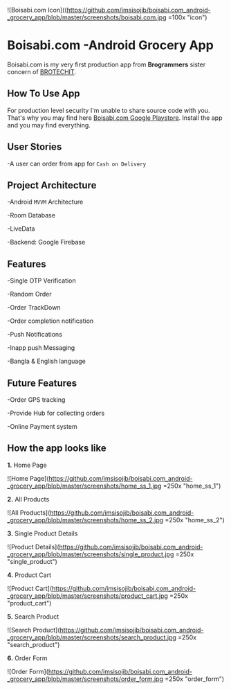 ![Boisabi.com Icon]((https://github.com/imsisojib/boisabi.com_android-_grocery_app/blob/master/screenshots/boisabi.com.jpg =100x "icon")

# Boisabi.com -Android Grocery App
Boisabi.com is my very first production app from **Brogrammers** sister concern of [BROTECHIT](https://brotechit.com/home "Website Link"). 

## How To Use App
For production level security I'm unable to share source code with you. That's why you may find here [Boisabi.com Google Playstore](https://play.google.com/store/apps/details?id=com.brogrammers.boisabi "Google Playstore").
Install the app and you may find everything. 

## User Stories
-A user can order from app for `Cash on Delivery`

## Project Architecture
-Android `MVVM` Architecture

-Room Database

-LiveData

-Backend: Google Firebase

## Features
-Single OTP Verification

-Random Order

-Order TrackDown

-Order completion notification

-Push Notifications

-Inapp push Messaging

-Bangla & English language

## Future Features
-Order GPS tracking

-Provide Hub for collecting orders

-Online Payment system

## How the app looks like
**1.** Home Page

![Home Page](https://github.com/imsisojib/boisabi.com_android-_grocery_app/blob/master/screenshots/home_ss_1.jpg =250x "home_ss_1")

**2.** All Products

![All Products](https://github.com/imsisojib/boisabi.com_android-_grocery_app/blob/master/screenshots/home_ss_2.jpg =250x "home_ss_2")

**3.** Single Product Details

![Product Details](https://github.com/imsisojib/boisabi.com_android-_grocery_app/blob/master/screenshots/single_product.jpg =250x "single_product")

**4.** Product Cart

![Product Cart](https://github.com/imsisojib/boisabi.com_android-_grocery_app/blob/master/screenshots/product_cart.jpg =250x "product_cart")

**5.** Search Product

![Search Product](https://github.com/imsisojib/boisabi.com_android-_grocery_app/blob/master/screenshots/search_product.jpg =250x "search_product")

**6.** Order Form

![Order Form](https://github.com/imsisojib/boisabi.com_android-_grocery_app/blob/master/screenshots/order_form.jpg =250x "order_form")





